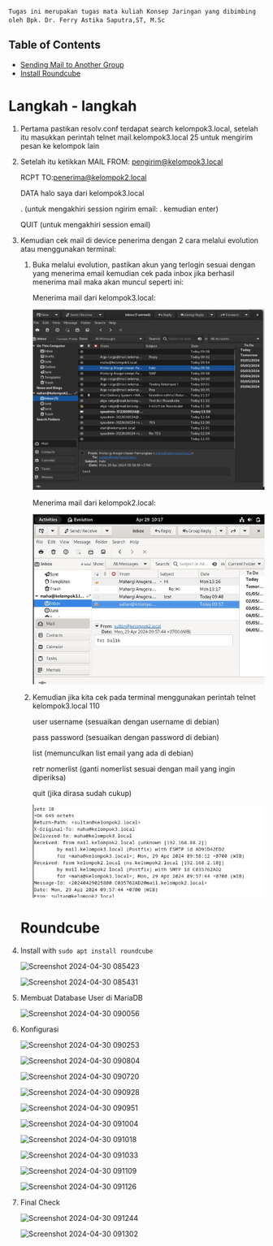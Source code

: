 
`Tugas ini merupakan tugas mata kuliah Konsep Jaringan yang dibimbing oleh Bpk. Dr. Ferry Astika Saputra,ST, M.Sc`

## Table of Contents
- [Sending Mail to Another Group](#langkah---langkah)
- [Install Roundcube](#roundcube)




# Langkah - langkah

1. Pertama pastikan resolv.conf terdapat search kelompok3.local, setelah itu masukkan perintah telnet mail.kelompok3.local 25 untuk mengirim pesan
   ke kelompok lain
2. Setelah itu ketikkan 
   MAIL FROM: <pengirim@kelompok3.local>

   RCPT TO:<penerima@kelompok2.local>

   DATA
   halo saya dari kelompok3.local

   . (untuk mengakhiri session ngirim email: . kemudian enter)

   QUIT (untuk mengakhiri session email)

3. Kemudian cek mail di device penerima dengan 2 cara melalui evolution atau menggunakan terminal:
   1. Buka melalui evolution, pastikan akun yang terlogin sesuai dengan yang menerima email kemudian cek pada inbox jika berhasil menerima mail
      maka akan muncul seperti ini:
      
      Menerima mail dari kelompok3.local:

      ![gambar](../assets/sent-telnet.jpg)

      Menerima mail dari kelompok2.local:

      ![gambar](../assets/received-evolution.jpg)

   2. Kemudian jika kita cek pada terminal menggunakan perintah
      telnet kelompok3.local 110
      
      user username (sesuaikan dengan username di debian)
      
      pass password (sesuaikan dengan password di debian)
      
      list (memunculkan list email yang ada di debian)
      
      retr nomerlist (ganti nomerlist sesuai dengan mail yang ingin diperiksa)
      
      quit (jika dirasa sudah cukup)
      
      ![gambar](../assets/received-telnet.jpg)

   # Roundcube
   
1. Install with `sudo apt install roundcube`
   
   ![Screenshot 2024-04-30 085423](https://github.com/Mahargip/SysAdmin_2024/assets/114201452/a444894c-5992-4f2d-a98b-627b90814d9b)
   
   ![Screenshot 2024-04-30 085431](https://github.com/Mahargip/SysAdmin_2024/assets/114201452/fc135aa3-9318-468a-928c-59dff4a70006)

2. Membuat Database User di MariaDB
   
   ![Screenshot 2024-04-30 090056](https://github.com/Mahargip/SysAdmin_2024/assets/114201452/1aa540cb-86d7-4b1a-83c2-97ec4a2e6ae8)

3. Konfigurasi
   
   ![Screenshot 2024-04-30 090253](https://github.com/Mahargip/SysAdmin_2024/assets/114201452/9d1c061b-e0c1-476f-9301-ca755070bb5b)
   
   ![Screenshot 2024-04-30 090804](https://github.com/Mahargip/SysAdmin_2024/assets/114201452/dcd78ddf-8a57-41bc-8feb-0027690f6f2f)
   
   ![Screenshot 2024-04-30 090720](https://github.com/Mahargip/SysAdmin_2024/assets/114201452/39680c7b-93bc-46c4-b3ec-6e6916ca1924)
   
   ![Screenshot 2024-04-30 090928](https://github.com/Mahargip/SysAdmin_2024/assets/114201452/63a7c093-0fc5-4019-b0ad-e0ff3ea60223)
   
   ![Screenshot 2024-04-30 090951](https://github.com/Mahargip/SysAdmin_2024/assets/114201452/131f68ea-cc9a-48ae-9afb-ebc84e48c3a6)
   
   ![Screenshot 2024-04-30 091004](https://github.com/Mahargip/SysAdmin_2024/assets/114201452/19bcfae1-000f-4f32-92cc-65004a17c34b)
   
   ![Screenshot 2024-04-30 091018](https://github.com/Mahargip/SysAdmin_2024/assets/114201452/6d2eef88-a1bc-4b9b-921e-d355454f5c81)
   
   ![Screenshot 2024-04-30 091033](https://github.com/Mahargip/SysAdmin_2024/assets/114201452/a35b072e-f253-41d4-b79e-4ee0e8ae677b)
   
   ![Screenshot 2024-04-30 091109](https://github.com/Mahargip/SysAdmin_2024/assets/114201452/91edfa3e-eec3-4ae1-89d8-7639540dca3d)
   
   ![Screenshot 2024-04-30 091126](https://github.com/Mahargip/SysAdmin_2024/assets/114201452/1ae50a58-151b-4b04-919a-4d8accd54ff1)

4. Final Check
   
   ![Screenshot 2024-04-30 091244](https://github.com/Mahargip/SysAdmin_2024/assets/114201452/e555dc3f-c4a6-46a6-bbf6-382c61b7a2cb)
   
   ![Screenshot 2024-04-30 091302](https://github.com/Mahargip/SysAdmin_2024/assets/114201452/25a24201-aeda-4574-9363-301999ef1fa4)

